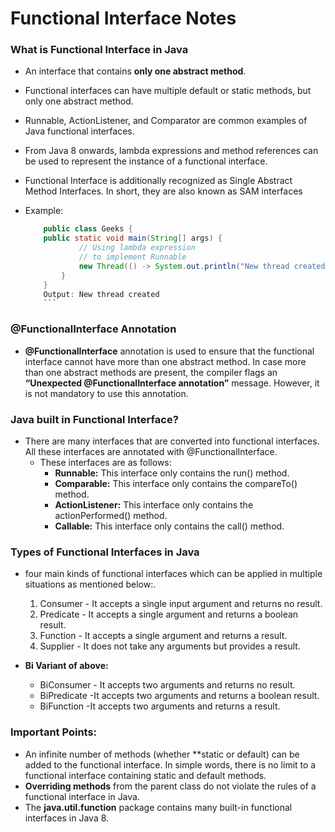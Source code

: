 # Functional Interface Notes
### **What is Functional Interface in Java** 
- An interface that contains **only one abstract method**. 
- Functional interfaces can have multiple default or static methods, but only one abstract method. 
- Runnable, ActionListener, and Comparator are common examples of Java functional interfaces. 
- From Java 8 onwards, lambda expressions and method references can be used to represent the instance of a functional interface.
- Functional Interface is additionally recognized as Single Abstract Method Interfaces. In short, they are also known as SAM interfaces

- Example:
    ```java 
        public class Geeks {  
        public static void main(String[] args) {
                // Using lambda expression 
                // to implement Runnable
                new Thread(() -> System.out.println("New thread created")).start();
            }
        }
        Output: New thread created
        ```
### @FunctionalInterface Annotation
- **@FunctionalInterface** annotation is used to ensure that the functional interface cannot have more than one abstract method. In case more than one abstract methods are present, the compiler flags an **“Unexpected @FunctionalInterface annotation”** message. However, it is not mandatory to use this annotation.

### Java built in Functional Interface?
- There are many interfaces that are converted into functional interfaces. All these interfaces are annotated with @FunctionalInterface.  
    - These interfaces are as follows:
        - **Runnable:** This interface only contains the run() method.
        - **Comparable:** This interface only contains the compareTo() method.
        - **ActionListener:** This interface only contains the actionPerformed() method.
        - **Callable:** This interface only contains the call() method.

### Types of Functional Interfaces in Java
- four main kinds of functional interfaces which can be applied in multiple situations as mentioned below:.  
    1. Consumer - It accepts a single input argument and returns no result.        
    2. Predicate - It accepts a single argument and returns a boolean result.       
    3. Function - It accepts a single argument and returns a result.        
    4. Supplier - It does not take any arguments but provides a result.

- **Bi Variant of above:**
     - BiConsumer - It accepts two arguments and returns no result.
     - BiPredicate -It accepts two arguments and returns a boolean result.
     - BiFunction -It accepts two arguments and returns a result.

### Important Points:
- An infinite number of methods (whether **static or default) can be added to the functional interface. In simple words, there is no limit to a functional interface containing static and default methods.
- **Overriding methods** from the parent class do not violate the rules of a functional interface in Java.
- The **java.util.function** package contains many built-in functional interfaces in Java 8.